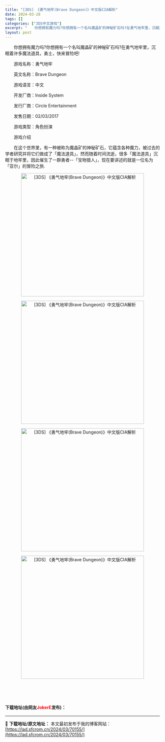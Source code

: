 ```yaml
---
title: "[3DS] 《勇气地牢(Brave Dungeon)》中文版CIA解析"
date: 2024-03-28
tags: []
categories: ["3DS中文游戏"]
excerpt: "　　你想拥有魔力吗?你想拥有一个名叫魔晶矿的神秘矿石吗?在勇气地牢里，沉眠着许多魔法道具，勇士，快来冒险吧! 　　游戏名称：勇气地牢 　　英文名称：Brave Dungeon 　　游戏语言：中文 　　开发厂商：Inside System 　　发行厂商：Circle Entertainment 　　发&hellip;"
layout: post
---
```


 <p>　　你想拥有魔力吗?你想拥有一个名叫魔晶矿的神秘矿石吗?在勇气地牢里，沉眠着许多魔法道具，勇士，快来冒险吧!</p> <p>　　游戏名称：勇气地牢</p> <p>　　英文名称：Brave Dungeon</p> <p>　　游戏语言：中文</p> <p>　　开发厂商：Inside System</p> <p>　　发行厂商：Circle Entertainment</p> <p>　　发售日期：02/03/2017</p> <p>　　游戏类型：角色扮演</p> <p>　　游戏介绍</p> <p>　　在这个世界里，有一种被称为魔晶矿的神秘矿石，它蕴含各种魔力，被过去的学者研究并将它们做成了「魔法道具」，然而随着时间流逝，很多「魔法道具」沉眠于地牢里，因此催生了一群勇者--「宝物猎人」，现在要讲述的就是一位名为「亚尔」的冒险之旅.</p> <p align="center"><img align="" border="0" src="https://lad.sfcrom.cn/wp-content/uploads/2024/03/20240328_660523455a3c2.webp" width="400" alt="[3DS] 《勇气地牢(Brave Dungeon)》中文版CIA解析" /></p> <p align="center"><img align="" border="0" src="https://lad.sfcrom.cn/wp-content/uploads/2024/03/20240328_66052345df21e.jpg" width="400" alt="[3DS] 《勇气地牢(Brave Dungeon)》中文版CIA解析" /></p> <p align="center"><img align="" border="0" src="https://lad.sfcrom.cn/wp-content/uploads/2024/03/20240328_6605234671257.jpg" width="400" alt="[3DS] 《勇气地牢(Brave Dungeon)》中文版CIA解析" /></p> <p align="center"><img align="" border="0" src="https://lad.sfcrom.cn/wp-content/uploads/2024/03/20240328_660523470e9b1.jpg" width="400" alt="[3DS] 《勇气地牢(Brave Dungeon)》中文版CIA解析" /></p> <p align="center">&nbsp;</p> <p>&nbsp;</p> <p><h4>下载地址(由网友<font color="red">JokerE</font>发布)：</h4></p> 

---
📖 **下载地址/原文地址：** 本文最初发布于我的博客网站：[https://lad.sfcrom.cn/2024/03/70155/](https://lad.sfcrom.cn/2024/03/70155/)
